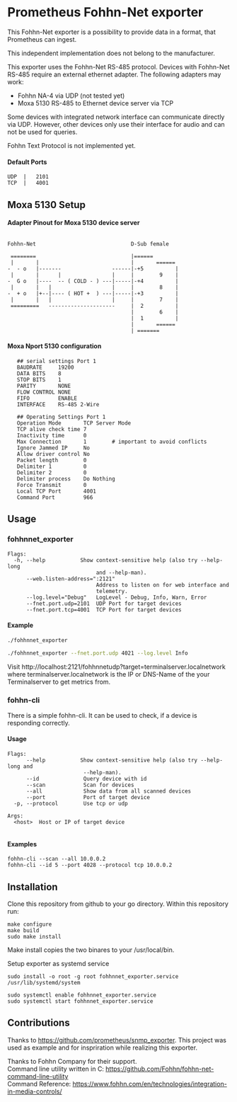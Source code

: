 # Prometheus Fohhn-Net exporter

This Fohhn-Net exporter is a possibility to provide data in a format, that Prometheus can ingest.  

This independent implementation does not belong to the manufacturer.

This exporter uses the Fohhn-Net RS-485 protocol.
Devices with Fohhn-Net RS-485 require an external ethernet adapter. The following adapters may work:

* Fohhn NA-4 via UDP (not tested yet)
* Moxa 5130 RS-485 to Ethernet device server via TCP

Some devices with integrated network interface can communicate directly via UDP. However, other devices only use their interface for audio and can not be used for queries.

Fohhn Text Protocol is not implemented yet.

#### Default Ports
```
UDP  |   2101
TCP  |   4001
```

## Moxa 5130 Setup

#### Adapter Pinout for Moxa 5130 device server

```

Fohhn-Net                              D-Sub female  

 ========                              |====== 
 |       |                             |       ======
-  - o   |-------                ------|-+5          |
 |       |      |                |     |        9    | 
-  G o   |----  -- ( COLD - ) ---|-----|-+4          |
 |       |   |                   |     |        8    |
-  + o   |+--|---- ( HOT +  ) ---|-----|-+3          |
 |       |   |                   |     |        7    |
 =========   ---------------------     |  2          |
                                       |        6    |
                                       |  1          |
                                       |       ====== 
                                       | =======
```



#### Moxa Nport 5130 configuration
```
   ## serial settings Port 1
   BAUDRATE     19200
   DATA BITS    8
   STOP BITS    1
   PARITY       NONE
   FLOW CONTROL NONE
   FIFO         ENABLE
   INTERFACE    RS-485 2-Wire
   
   ## Operating Settings Port 1
   Operation Mode       TCP Server Mode
   TCP alive check time 7
   Inactivity time      0
   Max Connection       1        # important to avoid conflicts
   Ignore Jammed IP     No
   Allow driver control No
   Packet length        0
   Delimiter 1          0
   Delimiter 2          0
   Delimiter process    Do Nothing
   Force Transmit       0
   Local TCP Port       4001
   Command Port         966    
```


## Usage

### fohhnnet_exporter

```
Flags:                                                                       
  -h, --help           Show context-sensitive help (also try --help-long
                            and --help-man).                                 
      --web.listen-address=":2121"                                           
                            Address to listen on for web interface and       
                            telemetry.                                       
      --log.level="Debug"   LogLevel - Debug, Info, Warn, Error              
      --fnet.port.udp=2101  UDP Port for target devices                      
      --fnet.port.tcp=4001  TCP Port for target devices     
```

#### Example
```sh
./fohhnnet_exporter

./fohhnnet_exporter --fnet.port.udp 4021 --log.level Info
```
Visit http://localhost:2121/fohhnnetudp?target=terminalserver.localnetwork where terminalserver.localnetwork is the IP or DNS-Name of the your Terminalserver to get metrics from.





### fohhn-cli

There is a simple fohhn-cli. It can be used to check, if a device is responding correctly. 

#### Usage
```
Flags:                                                                       
      --help           Show context-sensitive help (also try --help-long and
                        --help-man).                                                                   
      --id              Query device with id                              
      --scan            Scan for devices                                     
      --all             Show data from all scanned devices                        
      --port            Port of target device                                
  -p, --protocol        Use tcp or udp                                       
                                                                             
Args:                                                                        
  <host>  Host or IP of target device                                        


``` 

#### Examples
```
fohhn-cli --scan --all 10.0.0.2
fohhn-cli --id 5 --port 4028 --protocol tcp 10.0.0.2
```

## Installation

Clone this repository from github to your go directory. Within this repository run:

```
make configure
make build
sudo make install
```

Make install copies the two binares to your /usr/local/bin.

Setup exporter as systemd service

```
sudo install -o root -g root fohhnnet_exporter.service /usr/lib/systemd/system

sudo systemctl enable fohhnnet_exporter.service
sudo systemctl start fohhnnet_exporter.service

```


## Contributions
Thanks to https://github.com/prometheus/snmp_exporter. This project was used as example and for inspriration while realizing this exporter.

Thanks to Fohhn Company for their support.  
Command line utility written in C: https://github.com/Fohhn/fohhn-net-command-line-utility  
Command Reference: https://www.fohhn.com/en/technologies/integration-in-media-controls/

